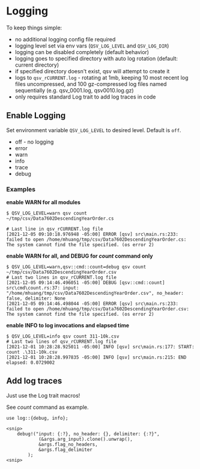 # Logging

To keep things simple:

* no additional logging config file required
* logging level set via env vars (`QSV_LOG_LEVEL` and `QSV_LOG_DIR`)
* logging can be disabled completely (default behavior)
* logging goes to specified directory with auto log rotation (default: current directory)
* if specified directory doesn't exist, qsv will attempt to create it
* logs to `qsv_rCURRENT.log` - rotating at 1mb, keeping 10 most recent log files uncompressed, 
  and 100 gz-compressed log files named sequentially (e.g. qsv_0001.log, qsv0010.log.gz)
* only requires standard Log trait to add log traces in code

## Enable Logging

Set environment variable `QSV_LOG_LEVEL` to desired level. Default is `off`.
* off - no logging
* error
* warn
* info
* trace
* debug

### Examples

__enable WARN for all modules__
```
$ QSV_LOG_LEVEL=warn qsv count ~/tmp/csv/Data7602DescendingYearOrder.cs

# Last line in qsv_rCURRENT.log file
[2021-12-05 09:10:18.976948 -05:00] ERROR [qsv] src\main.rs:233: failed to open /home/mhuang/tmp/csv/Data7602DescendingYearOrder.cs: The system cannot find the file specified. (os error 2)
```

__enable WARN for all, and DEBUG for _count_ command only__

```
$ QSV_LOG_LEVEL=warn,qsv::cmd::count=debug qsv count ~/tmp/csv/Data7602DescendingYearOrder.csv
# Last two lines in qsv_rCURRENT.log file
[2021-12-05 09:14:46.496051 -05:00] DEBUG [qsv::cmd::count] src\cmd\count.rs:37: input: "/home/mhuang/tmp/csv/Data7602DescendingYearOrder.csv", no_header: false, delimiter: None 
[2021-12-05 09:14:46.498044 -05:00] ERROR [qsv] src\main.rs:233: failed to open /home/mhuang/tmp/csv/Data7602DescendingYearOrder.csv: The system cannot find the file specified. (os error 2)
```

__enable INFO to log invocations and elapsed time__

```
$ QSV_LOG_LEVEL=info qsv count 311-10k.csv
# Last two lines of qsv_rCURRENT.log file
[2021-12-01 10:28:28.925011 -05:00] INFO [qsv] src\main.rs:177: START: count .\311-10k.csv
[2021-12-01 10:28:28.997835 -05:00] INFO [qsv] src\main.rs:215: END elapsed: 0.0729002
```

## Add log traces

Just use the Log trait macros!

See _count_ command as example.

```
use log::{debug, info};

<snip>
    debug!("input: {:?}, no_header: {}, delimiter: {:?}", 
            (&args.arg_input).clone().unwrap(),
            &args.flag_no_headers,
            &args.flag_delimiter
        );
<snip>
```

